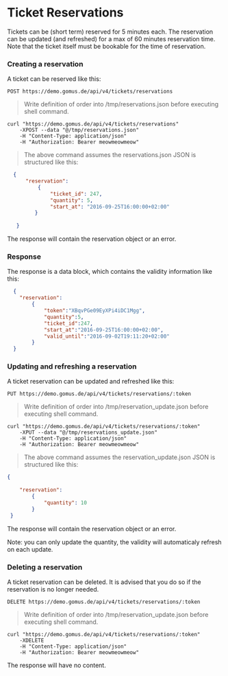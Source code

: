 # Ticket Reservations

Tickets can be (short term) reserved for 5 minutes each. The reservation can be updated (and refreshed) for a max of 60 minutes 
reservation time. Note that the ticket itself must be bookable for the time of reservation.

### Creating a reservation

A ticket can be reserved like this:

`POST https://demo.gomus.de/api/v4/tickets/reservations`

> Write definition of order into /tmp/reservations.json before executing shell command.

```shell
curl "https://demo.gomus.de/api/v4/tickets/reservations"
    -XPOST --data "@/tmp/reservations.json"
    -H "Content-Type: application/json"
    -H "Authorization: Bearer meowmeowmeow"
```

> The above command assumes the reservations.json JSON is structured like this:

```json
  {
      "reservation": 
          {
              "ticket_id": 247,
              "quantity": 5,
              "start_at": "2016-09-25T16:00:00+02:00"
         }
       
   }
```

The response will contain the reservation object or an error.

### Response

The response is a data block, which contains the validity information like this:


```json
  {
 	"reservation":
 		{
 			"token":"XBqvPGe09EyXPi4iDC1Mgg",
 			"quantity":5,
 			"ticket_id":247,
 			"start_at":"2016-09-25T16:00:00+02:00",
 			"valid_until":"2016-09-02T19:11:20+02:00"
 		}
  }
```

### Updating and refreshing a reservation

A ticket reservation can be updated and refreshed like this:

`PUT https://demo.gomus.de/api/v4/tickets/reservations/:token`

> Write definition of order into /tmp/reservation_update.json before executing shell command.

```shell
curl "https://demo.gomus.de/api/v4/tickets/reservations/:token"
    -XPUT --data "@/tmp/reservations_update.json"
    -H "Content-Type: application/json"
    -H "Authorization: Bearer meowmeowmeow"
```

> The above command assumes the reservation_update.json JSON is structured like this:

```json
{
	
    "reservation":
        {
            "quantity": 10
        }
 }
```

The response will contain the reservation object or an error.

Note: you can only update the quantity, the validity will automaticaly refresh on each update.



### Deleting a reservation

A ticket reservation can be deleted. It is advised that you do so if the reservation is no longer needed.

`DELETE https://demo.gomus.de/api/v4/tickets/reservations/:token`

> Write definition of order into /tmp/reservation_update.json before executing shell command.

```shell
curl "https://demo.gomus.de/api/v4/tickets/reservations/:token"
    -XDELETE
    -H "Content-Type: application/json"
    -H "Authorization: Bearer meowmeowmeow"
```

The response will have no content.

